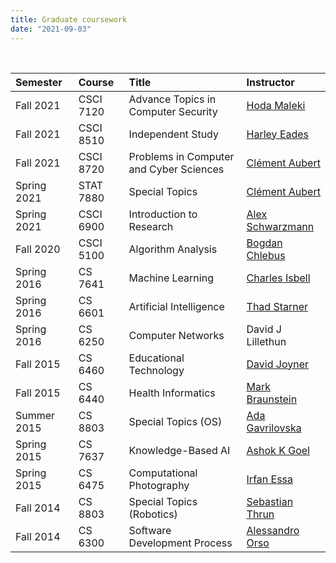 ```yaml
---
title: Graduate coursework
date: "2021-09-03"
---
```


<br/>

Semester | Course | Title | Instructor
:--- | :--- | :--- | :---
Fall 2021 | CSCI 7120 | Advance Topics in Computer Security | [Hoda Maleki](https://www.augusta.edu/faculty/directory/view.php?id=HMALEKI)
Fall 2021 | CSCI 8510 | Independent Study | [Harley Eades](https://metatheorem.org)
Fall 2021 | CSCI 8720 | Problems in Computer and Cyber Sciences | [Clément Aubert](https://spots.augusta.edu/caubert/)
Spring 2021 | STAT 7880 | Special Topics | [Clément Aubert](https://spots.augusta.edu/caubert/)
Spring 2021 | CSCI 6900 | Introduction to Research | [Alex Schwarzmann](https://www.augusta.edu/faculty/directory/view.php?id=ASCHWARZMANN)
Fall 2020 | CSCI 5100 | Algorithm Analysis | [Bogdan Chlebus](https://www.augusta.edu/faculty/directory/view.php?id=BCHLEBUS)
Spring 2016 | CS 7641 | Machine Learning | [Charles Isbell](https://en.wikipedia.org/wiki/Charles_Lee_Isbell_Jr.)
Spring 2016 | CS 6601 | Artificial Intelligence | [Thad Starner](https://en.wikipedia.org/wiki/Thad_Starner)
Spring 2016 | CS 6250 | Computer Networks | David J Lillethun
Fall 2015 | CS 6460 | Educational Technology | [David Joyner](https://www.cc.gatech.edu/people/david-joyner) 
Fall 2015 | CS 6440 | Health Informatics | [Mark Braunstein](https://www.cc.gatech.edu/people/mark-braunstein-0)
Summer 2015 | CS 8803 | Special Topics (OS) | [Ada Gavrilovska](https://www.cc.gatech.edu/home/ada/)
Spring 2015 | CS 7637 | Knowledge-Based AI | [Ashok K Goel](https://en.wikipedia.org/wiki/Ashok_Goel)
Spring 2015 | CS 6475 | Computational Photography | [Irfan Essa](https://en.wikipedia.org/wiki/Irfan_Essa)
Fall 2014 | CS 8803 | Special Topics (Robotics) | [Sebastian Thrun](https://en.wikipedia.org/wiki/Sebastian_Thrun) 
Fall 2014 | CS 6300 | Software Development Process | [Alessandro Orso](https://www.cc.gatech.edu/~orso/)
